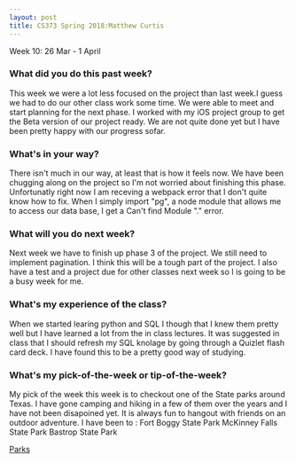```yaml
---
layout: post
title: CS373 Spring 2018:Matthew Curtis
---
```

Week 10: 26 Mar - 1 April

### What did you do this past week?

This week we were a lot less focused on the project than last week.I guess we had to do our other class work some time. We were able to meet and start planning for the next phase. I worked with my iOS project group to get the Beta version of our project ready. We are not quite done yet but I have been pretty happy with our progress sofar. 

### What's in your way?

There isn't much in our way, at least that is how it feels now. We have been chugging along on the project so I'm not worried about finishing this phase. Unfortunatly right now I am receving a webpack error that I don't quite know how to fix. When I simply import "pg", a node module that allows me to access our data base, I get a Can't find  Module "." error. 

### What will you do next week?

Next week we have to finish up phase 3 of the project. We still need to implement pagination. I think this will be a tough part of the project. I also have a test and a project due for other classes next week so I is going to be a busy week for me. 

### What's my experience of the class?

When we started learing python and SQL I though that I knew them pretty well but I have learned a lot from the in class lectures. It was suggested in class that I should refresh my SQL knolage by going through a Quizlet flash card deck. I have found this to be a pretty good way of studying. 

### What's my pick-of-the-week or tip-of-the-week?

My pick of the week this week is to checkout one of the State parks around Texas. I have gone camping and hiking in a few of them over the years and I have not been disapoined yet. It is always fun to hangout with friends on an outdoor adventure. 
I have been to :
  Fort Boggy State Park
  McKinney Falls State Park
  Bastrop State Park

[Parks](https://tpwd.texas.gov/state-parks/)
